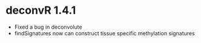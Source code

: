 # deconvR 1.4.1

* Fixed a bug in deconvolute
* findSignatures now can construct tissue specific methylation signatures